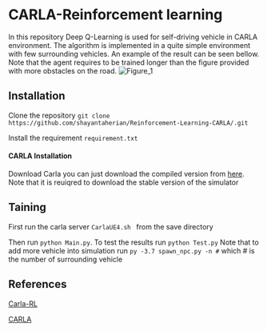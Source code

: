 # CARLA-Reinforcement learning
In this repository Deep Q-Learning is used for self-driving vehicle in CARLA environment. The algorithm is implemented in a quite simple environment with few surrounding vehicles. An example of the result can be seen bellow. Note that the agent requires to be trained longer than the figure provided with more obstacles on the road. 
![Figure_1](https://user-images.githubusercontent.com/51369142/86182178-5e64bb80-bb27-11ea-870e-6fc0f4048408.png)

## Installation
Clone the repository `
git clone https://github.com/shayantaherian/Reinforcement-Learning-CARLA/.git
`

Install the requirement `
requirement.txt
`
#### CARLA Installation
Download Carla you can just download the compiled version from [here](https://carla.org/). Note that it is reuiqred to download the stable version of the simulator

## Taining

First run the carla server  `CarlaUE4.sh ` from the save directory

Then run `
python Main.py
`. To test the results run `
python Test.py
`
Note that to add more vehicle into simulation run  `
py -3.7 spawn_npc.py -n #
` which # is the number of surrounding vehicle

## References
[Carla-RL](https://github.com/Sentdex/Carla-RL)

[CARLA](https://carla.readthedocs.io/en/latest/start_quickstart/)

